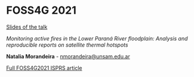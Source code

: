 # FOSS4G 2021

[Slides of the talk](https://nmorandeira.github.io/FOSS4G2021/) 

_Monitoring active fires in the Lower Paraná River floodplain: Analysis and reproducible reports on satellite thermal hotspots_

**Natalia Morandeira** - nmorandeira@unsam.edu.ar

[Full FOSS4G2021 ISPRS article](https://doi.org/10.5194/isprs-archives-XLVI-4-W2-2021-109-2021)
